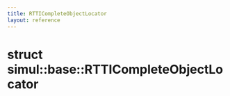 ```yaml
---
title: RTTICompleteObjectLocator
layout: reference
---
```

struct simul::base::RTTICompleteObjectLocator
===
